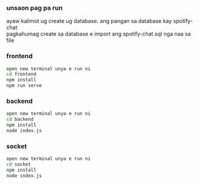 ### unsaon pag pa run
ayaw kalimot ug create ug database. ang pangan sa database kay spotify-chat  
pagkahumag create sa database e import ang spotify-chat.sql nga naa sa file
### frontend
```bash
open new terminal unya e run ni
cd frontend
npm install
npm run serve
```
### backend
```bash
open new terminal unya e run ni
cd backend
npm install
node index.js
```
### socket
```bash
open new terminal unya e run ni
cd socket
npm install
node index.js
```
